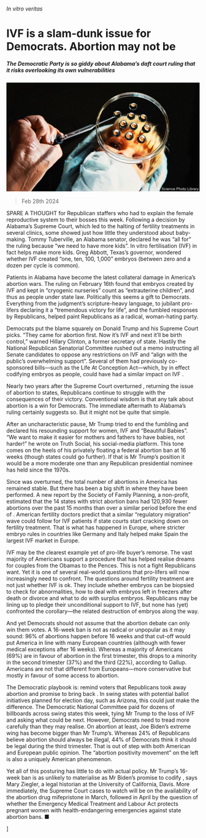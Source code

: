 ###### In vitro veritas

# IVF is a slam-dunk issue for Democrats. Abortion may not be 

##### The Democratic Party is so giddy about Alabama’s daft court ruling that it risks overlooking its own vulnerabilities 

![image](images/20240302_USP002.jpg) 

> Feb 28th 2024 

SPARE A THOUGHT for Republican staffers who had to explain the female reproductive system to their bosses this week. Following a decision by Alabama’s Supreme Court, which led to the halting of fertility treatments in several clinics, some showed just how little they understood about baby-making. Tommy Tuberville, an Alabama senator, declared he was “all for” the ruling because “we need to have more kids”. In vitro fertilisation (IVF) in fact helps make more kids. Greg Abbott, Texas’s governor, wondered whether IVF created “one, ten, 100, 1,000” embryos (between zero and a dozen per cycle is common).

Patients in Alabama have become the latest collateral damage in America’s abortion wars. The ruling on February 16th found that embryos created by IVF and kept in “cryogenic nurseries” count as “extrauterine children”, and thus as people under state law. Politically this seems a gift to Democrats. Everything from the judgment’s scripture-heavy language, to jubilant pro-lifers declaring it a “tremendous victory for life”, and the fumbled responses by Republicans, helped paint Republicans as a radical, woman-hating party.

Democrats put the blame squarely on Donald Trump and his Supreme Court picks. “They came for abortion first. Now it’s IVF and next it’ll be birth control,” warned Hillary Clinton, a former secretary of state. Hastily the National Republican Senatorial Committee rushed out a memo instructing all Senate candidates to oppose any restrictions on IVF and “align with the public’s overwhelming support”. Several of them had previously co-sponsored bills—such as the Life At Conception Act—which, by in effect codifying embryos as people, could have had a similar impact on IVF .

Nearly two years after the Supreme Court overturned , returning the issue of abortion to states, Republicans continue to struggle with the consequences of their victory. Conventional wisdom is that any talk about abortion is a win for Democrats. The immediate aftermath to Alabama’s ruling certainly suggests so. But it might not be quite that simple. 

After an uncharacteristic pause, Mr Trump tried to end the fumbling and declared his resounding support for women, IVF and “Beautiful Babies”. “We want to make it easier for mothers and fathers to have babies, not harder!” he wrote on Truth Social, his social-media platform. This tone comes on the heels of his privately floating a federal abortion ban at 16 weeks (though states could go further). If that is Mr Trump’s position it would be a more moderate one than any Republican presidential nominee has held since the 1970s.

Since  was overturned, the total number of abortions in America has remained stable. But there has been a big shift in where they have been performed. A new report by the Society of Family Planning, a non-profit, estimated that the 14 states with strict abortion bans had 120,930 fewer abortions over the past 15 months than over a similar period before the end of . American fertility doctors predict that a similar “regulatory migration” wave could follow for IVF patients if state courts start cracking down on fertility treatment. That is what has happened in Europe, where stricter embryo rules in countries like Germany and Italy helped make Spain the largest IVF market in Europe.

IVF may be the clearest example yet of pro-life buyer’s remorse. The vast majority of Americans support a procedure that has helped realise dreams for couples from the Obamas to the Pences. This is not a fight Republicans want. Yet it is one of several real-world questions that pro-lifers will now increasingly need to confront. The questions around fertility treatment are not just whether IVF is ok. They include whether embryos can be biopsied to check for abnormalities, how to deal with embryos left in freezers after death or divorce and what to do with surplus embryos. Republicans may be lining up to pledge their unconditional support to IVF, but none has (yet) confronted the corollary—the related destruction of embryos along the way.

And yet Democrats should not assume that the abortion debate can only win them votes. A 16-week ban is not as radical or unpopular as it may sound: 96% of abortions happen before 16 weeks and that cut-off would put America in line with many European countries (although with fewer medical exceptions after 16 weeks). Whereas a majority of Americans (69%) are in favour of abortion in the first trimester, this drops to a minority in the second trimester (37%) and the third (22%), according to Gallup. Americans are not that different from Europeans—more conservative but mostly in favour of some access to abortion. 

The Democratic playbook is: remind voters that Republicans took away abortion and promise to bring back . In swing states with potential ballot initiatives planned for election day, such as Arizona, this could just make the difference. The Democratic National Committee paid for dozens of billboards across swing states this week, tying Mr Trump to the loss of IVF and asking what could be next. However, Democrats need to tread more carefully than they may realise. On abortion at least, Joe Biden’s extreme wing has become bigger than Mr Trump’s. Whereas 24% of Republicans believe abortion should always be illegal, 44% of Democrats think it should be legal during the third trimester. That is out of step with both American and European public opinion. The “abortion positivity movement” on the left is also a uniquely American phenomenon.

Yet all of this posturing has little to do with actual policy. Mr Trump’s 16-week ban is as unlikely to materialise as Mr Biden’s promise to codify , says Mary Ziegler, a legal historian at the University of California, Davis. More immediately, the Supreme Court cases to watch will be on the availability of the abortion drug mifepristone in March, followed in April by the question of whether the Emergency Medical Treatment and Labour Act protects pregnant women with health-endangering emergencies against state abortion bans. ■


]

